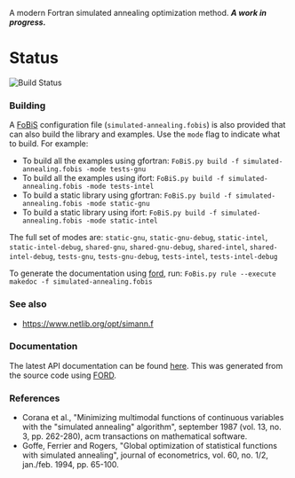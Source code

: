 A modern Fortran simulated annealing optimization method. ***A work in progress.***
# Status

![Build Status](https://github.com/jacobwilliams/simulated-annealing/actions/workflows/CI.yml/badge.svg)

### Building

A [FoBiS](https://github.com/szaghi/FoBiS) configuration file (`simulated-annealing.fobis`) is also provided that can also build the library and examples. Use the `mode` flag to indicate what to build. For example:

  * To build all the examples using gfortran: `FoBiS.py build -f simulated-annealing.fobis -mode tests-gnu`
  * To build all the examples using ifort: `FoBiS.py build -f simulated-annealing.fobis -mode tests-intel`
  * To build a static library using gfortran: `FoBiS.py build -f simulated-annealing.fobis -mode static-gnu`
  * To build a static library using ifort: `FoBiS.py build -f simulated-annealing.fobis -mode static-intel`

  The full set of modes are: `static-gnu`, `static-gnu-debug`, `static-intel`, `static-intel-debug`, `shared-gnu`, `shared-gnu-debug`, `shared-intel`, `shared-intel-debug`, `tests-gnu`, `tests-gnu-debug`, `tests-intel`, `tests-intel-debug`

  To generate the documentation using [ford](https://github.com/cmacmackin/ford), run: ```FoBis.py rule --execute makedoc -f simulated-annealing.fobis```

### See also

  *  https://www.netlib.org/opt/simann.f

### Documentation

The latest API documentation can be found [here](http://jacobwilliams.github.io/simulated-annealing/). This was generated from the source code using [FORD](https://github.com/cmacmackin/ford).

### References

  * Corana et al., "Minimizing multimodal functions of continuous variables
    with the "simulated annealing" algorithm", september 1987
    (vol. 13, no. 3, pp. 262-280),
    acm transactions on mathematical software.
  * Goffe, Ferrier and Rogers, "Global optimization of statistical functions
    with simulated annealing", journal of econometrics, vol. 60, no. 1/2,
    jan./feb. 1994, pp. 65-100.
